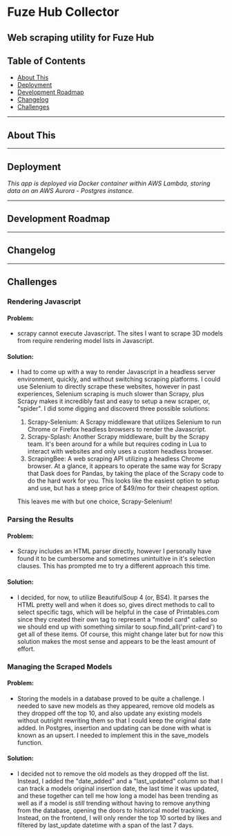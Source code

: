 # Fuze Hub Collector  
Web scraping utility for Fuze Hub  
--- 

## Table of Contents  
- [About This](#about-this)  
- [Deployment](#deployment)  
- [Development Roadmap](#development-roadmap)  
- [Changelog](#changelog)  
- [Challenges](#challenges)  
---  
## About This  

---  
## Deployment  

_This app is deployed via Docker container within AWS Lambda, storing data on an AWS Aurora - Postgres instance._  


---  
## Development Roadmap  


---  
## Changelog  

---  
## Challenges  

### Rendering Javascript
#### Problem:  
  - scrapy cannot execute Javascript. The sites I want to scrape 3D models from require rendering model lists in Javascript. 
#### Solution:  
  - I had to come up with a way to render Javascript in a headless server environment, quickly, and without switching scraping platforms. I could use Selenium to directly scrape these websites, however in past experiences, Selenium scraping is much slower than Scrapy, plus Scrapy makes it incredibly fast and easy to setup a new scraper, or, "spider". I did some digging and discoverd three possible solutions:  

    1. Scrapy-Selenium: A Scrapy middleware that utilizes Selenium to run Chrome or Firefox headless browsers to render the Javascript.  
    2. Scrapy-Splash: Another Scrapy middleware, built by the Scrapy team. It's been around for a while but requires coding in Lua to interact with websites and only uses a custom headless browser.  
    3. ScrapingBee: A web scraping API utilizing a headless Chrome browser. At a glance, it appears to operate the same way for Scrapy that Dask does for Pandas, by taking the place of the Scrapy code to do the hard work for you. This looks like the easiest option to setup and use, but has a steep price of $49/mo for their cheapest option.  

    This leaves me with but one choice, Scrapy-Selenium!

### Parsing the Results  
#### Problem:  
  - Scrapy includes an HTML parser directly, however I personally have found it to be cumbersome and sometimes unintuitive in it's selection clauses. This has prompted me to try a different approach this time.  

#### Solution:  
  - I decided, for now, to utilize BeautifulSoup 4 (or, BS4). It parses the HTML pretty well and when it does so, gives direct methods to call to select specific tags, which will be helpful in the case of Printables.com since they created their own tag to represent a "model card" called <print-card> so we should end up with something similar to soup.find_all('print-card') to get all of these items. Of course, this might change later but for now this solution makes the most sense and appears to be the least amount of effort.

### Managing the Scraped Models  
#### Problem:  
  - Storing the models in a database proved to be quite a challenge. I needed to save new models as they appeared, remove old models as they dropped off the top 10, and also update any existing models without outright rewriting them so that I could keep the original date added. 
  In Postgres, insertion and updating can be done with what is known as an upsert. I needed to implement this in the save_models function.

#### Solution:  
  - I decided not to remove the old models as they dropped off the list. Instead, I added the "date_added" and a "last_updated" column so that I can track a models original insertion date, the last time it was updated, and these together can tell me how long a model has been trending as well as if a model is _still_ trending without having to remove anything from the database, opening the doors to historical model tracking. Instead, on the frontend, I will only render the top 10 sorted by likes and filtered by last_update datetime with a span of the last 7 days. 
